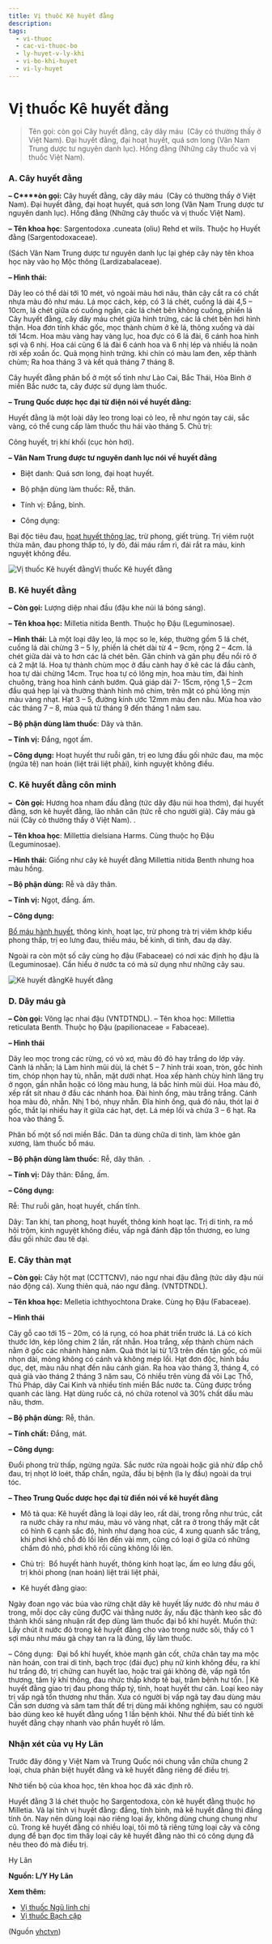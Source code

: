 ```yaml
---
title: Vị thuốc Kê huyết đằng
description: 
tags:
  - vi-thuoc
  - cac-vi-thuoc-bo
  - ly-huyet-v-ly-khi
  - vi-bo-khi-huyet
  - vi-ly-huyet
---
```


# Vị thuốc Kê huyết đằng 

> Tên gọi: còn gọi Cây huyết đằng, cây dây máu  (Cây có thường thấy ở Việt Nam). Đại huyết đằng, đại hoạt huyết, quá sơn long (Vân Nam Trung dược tư nguyên danh lục). Hồng đằng (Những cây thuốc và vị thuốc Việt Nam).

### A. Cây huyết đằng

**– C****òn gọi:** Cây huyết đằng, cây dây máu  (Cây có thường thấy ở Việt Nam). Đại huyết đằng, đại hoạt huyết, quá sơn long (Vân Nam Trung dược tư nguyên danh lục). Hồng đằng (Những cây thuốc và vị thuốc Việt Nam).

**– Tên khoa học**: Sargentodoxa .cuneata (oliu) Rehd et wils. Thuộc họ Huyết đằng (Sargentodoxaceae).

(Sách Vân Nam Trung dược tư nguyên danh lục lại ghép cây này tên khoa học này vào họ Mộc thông (Lardizabalaceae). 

**– Hình thái:**

Dây leo có thể dài tới 10 mét, vỏ ngoài màu hơi nâu, thân cây cắt ra có chất nhựa màu đỏ như máu. Lá mọc cách, kép, có 3 lá chét, cuống lá dài 4,5 – 10cm, lá chét giữa có cuống ngắn, các lá chét bên không cuống, phiến lá Cây huyết đằng, cây dây máu chét giữa hình trứng, các lá chét bên hơi hình thận. Hoa đơn tính khác gốc, mọc thành chùm ở kẽ lá, thõng xuống và dài tới 14cm. Hoa màu vàng hay vàng lục, hoa đực có 6 lá đài, 6 cánh hoa hình sợi và 6 nhị. Hoa cái cũng 6 lá đài 6 cánh hoa và 6 nhị lép và nhiều lá noãn rời xếp xoắn ốc. Quả mọng hình trứng. khi chín có màu lam đen, xếp thành chùm; Ra hoa tháng 3 và kết quả tháng 7 tháng 8.

Cây huyết đằng phân bố ở một số tỉnh như Lào Cai, Bắc Thái, Hòa Bình ở miền Bắc nước ta, cây được sử dụng làm thuốc.

**– Trung Quốc dược học đại từ điện nói về huyết đằng:**

Huyết đằng là một loài dây leo trong loại cỏ leo, rễ như ngón tay cái, sắc vàng, có thể cung cấp làm thuốc thu hái vào tháng 5. Chủ trị:

Công huyết, trị khí khối (cục hòn hơi). 

**– Vân Nam Trung được tư nguyên danh lục nói về huyết đằng**

+ Biệt danh: Quá sơn long, đại hoạt huyết. 

+ Bộ phận dùng làm thuốc: Rễ, thân. 

+ Tính vị: Đắng, bình. 

+ Công dụng:

Bại độc tiêu đau, [hoạt huyết thông lạc](/yhctvn/dai-cuong-cac-thuoc-ve-huyet/), trừ phong, giết trùng. Trị viêm ruột thừa mãn, đau phong thấp tó, ly đỏ, đái máu rầm rì, đái rắt ra máu, kinh nguyệt không đều.

![Vị thuốc Kê huyết đằng](/imgs/yhctvn/Vi-thuoc-Ke-huyet-dang.jpg)Vị thuốc Kê huyết đằng

### B. Kê huyết đằng

**– Còn gọi:** Lượng diệp nhai đầu (đậu khe núi lá bóng sáng).

**– Tên khoa học:** Milletia nitida Benth. Thuộc họ Đậu (Leguminosae).

**– Hình thái:** Là một loại dây leo, lá mọc so le, kép, thường gồm 5 lá chét, cuống lá dài chừng 3 – 5 ly, phiến lá chét dài từ 4 – 9cm, rộng 2 – 4cm. lá chét giữa dài và to hơn các lá chét bên. Gân chính và gân phụ đều nổi rõ ở cả 2 mặt lá. Hoa tự thành chùm mọc ở đầu cành hay ở kẽ các lá đầu cành, hoa tự dài chừng 14cm. Trục hoa tự có lông mịn, hoa màu tím, đài hình chuông, tràng hoa hình cánh bướm. Quả giáp dài 7- 15cm, rộng 1,5 – 2cm đầu quá hẹp lại và thường thành hình mỏ chim, trên mặt có phủ lông mịn màu vàng nhạt. Hạt 3 – 5, đường kính ước 12mm màu đen nâu. Mùa hoa vào các tháng 7 – 8, mùa quả từ tháng 9 đến tháng 1 năm sau.

**– Bộ phận dùng làm thuốc**: Dây và thân. 

**– Tính vị:** Đắng, ngọt ấm. 

**– Công dụng:** Hoạt huyết thư ruỗi gân, trị eo lưng đầu gối nhức đau, ma mộc (ngứa tê) nan hoán (liệt trái liệt phải), kinh nguyệt không điều.

### C. Kê huyết đằng côn minh

**–  Còn gọi:** Hương hoa nham đầu đằng (tức dây đậu núi hoa thơm), đại huyết đằng, sơn kê huyết đằng, lão nhân căn (tức rễ cho người già). Cây máu gà núi (Cây cỏ thường thấy ở Việt Nam). . 

**– Tên khoa học**: Millettia dielsiana Harms. Cùng thuộc họ Đậu (Leguminosae). 

**– Hình thái:** Giống như cây kê huyết đằng Millettia nitida Benth nhưng hoa màu hồng. 

**– Bộ phận dùng:** Rễ và dây thân. 

**– Tính vị:** Ngọt, đắng. ấm. 

**– Công dụng:**

[Bổ máu hành huyết](/yhctvn/dai-cuong-thuoc-bo-dong-y/), thông kinh, hoạt lạc, trừ phong trà trị viêm khớp kiểu phong thấp, trị eo lưng đau, thiếu máu, bế kinh, di tinh, đau dạ dày.

Ngoài ra còn một số cây cùng họ đậu (Fabaceae) có nơi xác định họ đậu là (Leguminosae). Cần hiểu ở nước ta có mà sử dụng như những cây sau.

![Kê huyết đằng](/imgs/yhctvn/Ke-huyet-dang.jpg)Kê huyết đằng

### D. Dây máu gà

**– Còn gọi:** Võng lạc nhai đậu (VNTDTNDL). – Tên khoa học: Millettia reticulata Benth. Thuộc họ Đậu (papilionaceae = Fabaceae).

**– Hình thái**

Dây leo mọc trong các rừng, có vỏ xơ, màu đỏ đỏ hay trắng do lớp vảy. Cành lá nhẵn; lá Làm hình mũi dùi, lá chét 5 – 7 hình trái xoan, tròn, gốc hình tim, chóp nhọn hay tù, nhẵn, mặt dưới nhạt. Hoa xếp hành chùy hình lăng trụ ở ngọn, gần nhẵn hoặc có lông màu hung, lá bắc hình mũi dùi. Hoa màu đỏ, xếp rất sít nhau ở đầu các nhánh hoa. Đài hình ống, màu trắng trắng. Cánh hoa màu đỏ, nhẵn. Nhị 1 bó, nhụy nhẵn. Đĩa hình ống, quả đỏ nâu, thót lại ở gốc, thắt lại nhiều hay ít giữa các hạt, dẹt. Lá mép lồi và chứa 3 – 6 hạt. Ra hoa vào tháng 5.

Phân bố một số nơi miền Bắc. Dân ta dùng chữa di tinh, làm khỏe gân xương, làm thuốc bổ máu.

**– Bộ phận dùng làm thuốc**: Rễ, dây thân.  . 

**– Tính vị:** Dây thân: Đắng, ấm. 

**– Công dụng:**

Rễ: Thư ruỗi gân, hoạt huyết, chấn tĩnh.

Dây: Tan khí, tan phong, hoạt huyết, thông kinh hoạt lạc. Trị di tinh, ra mồ hôi trộm, kinh nguyệt không điều, vấp ngã đánh đập tổn thương, eo lưng đầu gối nhức đau tê dại.

### E. Cây thàn mạt

**– Còn gọi:** Cây hột mạt (CCTTCNV), náo ngư nhai đậu đằng (tức dây đậu núi náo động cá). Xung thiên quả, náo ngư đằng. (VNTDTNDL).

**– Tên khoa học:** Melletia ichthyochtona Drake. Cùng họ Đậu (Fabaceae).

**– Hình thái**

Cây gỗ cao tới 15 – 20m, có lá rụng, có hoa phát triển trước lá. Lá có kích thước lớn, kép lông chim 2 lần, rất nhẵn. Hoa trắng, xếp thành chùm nách nằm ở gốc các nhánh hàng năm. Quả thót lại từ 1/3 trên đến tận gốc, có mũi nhọn dài, mỏng không có cánh và không mép lồi. Hạt đơn độc, hình bầu dục, dẹt, màu nâu nhạt đến nâu cánh gián. Ra hoa vào tháng 3, tháng 4, có quả già vào tháng 2 tháng 3 năm sau, Có nhiều trên vùng đá vôi Lạc Thổ, Thủ Pháp, dãy Cai Kinh và nhiều tỉnh miền Bắc nước ta. Cũng được trồng quanh các làng. Hạt dùng ruốc cá, nó chứa rotenol và 30% chất dầu màu nâu, thơm.

**– Bộ phận dùng:** Rễ, thân. 

**– Tính chất:** Đắng, mát. 

**– Công dụng:**

Đuổi phong trừ thấp, ngừng ngứa. Sắc nước rửa ngoài hoặc giã nhừ đắp chỗ đau, trị nhọt lở loét, thấp chẩn, ngứa, đầu bị bệnh (la lỵ đầu) ngoài da trụi tóc.

**– Theo Trung Quốc dược học đại từ điển nói về kê huyết đằng**

+ Mô tả qua: Kê huyết đằng là loại dây leo, rất dài, trong rỗng như trúc, cắt ra nước chảy ra như máu, màu vỏ vàng nhạt, cắt ra ở trong thấy mặt cắt có hình 6 cạnh sắc đỏ, hình như dạng hoa cúc, 4 xung quanh sắc trắng, khi phơi khô chỗ đỏ lồi lên đến vài mm, cũng có loại ở giữa có những chấm đỏ nhỏ, phơi khô rồi cũng không lồi lên. 

+ Chủ trị:  Bổ huyết hành huyết, thông kinh hoạt lạc, ấm eo lưng đầu gối, trị khỏi phong (nan hoán) liệt trái liệt phải,

+ Kê huyết đằng giao:

Ngày đoan ngọ vác búa vào rừng chặt dây kê huyết lấy nước đỏ như máu ở trong, mỗi dọc cây cũng đưỢC vài thằng nước ấy, nấu đặc thành keo sắc đỏ thành khối sáng nhuận rất đẹp dùng làm thuốc đại bổ khí huyết. Muốn thử: Lấy chút ít nước đỏ trong kê huyết đằng cho vào trong nước sôi, thấy có 1 sợi máu như máu gà chạy tan ra là đúng, lấy làm thuốc.

– Công dụng:  Đại bổ khí huyết, khỏe mạnh gân cốt, chữa chân tay ma mộc nàn hoán, con trai di tinh, bạch trọc (đái đục) phụ nữ kinh không đều, ra khí hư trắng đỏ, trị chứng can huyết lao, hoặc trai gái không đẻ, vấp ngã tổn thương, tâm lý khí thống, đau nhức thấp khớp tê bại, trăm bệnh hư tổn. | Kê huyết đằng giao trị đau phong thấp tý, tính, hoạt huyết thư cân. Loại keo này trị vấp ngã tổn thương như thần. Xưa có người bị vấp ngã tay đau dùng máu Cần sơn dương và sâm tam thất để trị dùng mãi không nghiệm, sau có người bảo dùng keo kê huyết đằng uống 1 lần bệnh khỏi. Như thế đủ biết tính kê huyết đằng chạy nhanh vào phần huyết rõ lắm.

### Nhận xét của vụ Hy Lãn

Trước đây đông y Việt Nam và Trung Quốc nói chung vẫn chữa chung 2 loại, chưa phân biệt huyết đằng và kê huyết đằng riêng đế điều trị.

Nhờ tiến bộ của khoa học, tên khoa học đã xác định rõ.

Huyết đằng 3 lá chét thuộc họ Sargentodoxa, còn kê huyết đằng thuộc họ Milletia. Vả lại tính vị huyết đằng: đắng, tính bình, mà kê huyết đằng thì đắng tính ôn. Nay nên dùng loại nào riêng loại ấy, không dùng chung chung như cũ. Trong kê huyết đằng có nhiều loại, tôi mô tả riêng từng loại cây và công dụng để bạn đọc tìm thấy loại cây kê huyết đằng nào thì có công dụng đã nêu theo đó mà điều trị.

Hy Lãn

**Nguồn: L/Y Hy Lãn**

**Xem thêm:**

* [Vị thuốc Ngũ linh chi](/yhctvn/vi-thuoc-ngu-linh-chi/)
* [Vị thuốc Bạch cập](/yhctvn/vi-thuoc-bach-cap/)

(Nguồn <a href="https://yhctvn.com/vi-thuoc-ke-huyet-dang/" target="_blank">yhctvn</a>)
